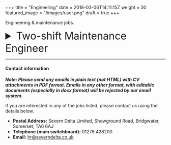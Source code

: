 +++
title = "Engineering"
date = 2018-03-06T14:11:15Z
weight = 30
featured_image = "/images/user.png"
draft = true
+++

Engineering & maintenance jobs.
<!--more-->

<details>
<summary style="font-size:2rem;"> Two-shift Maintenance Engineer</summary>

<br>

#### Shift pattern and pay:

**Pattern** - rotating shifts (6am-2.15pm / 2.00-10:15pm) Monday to Friday

**Salary** - £28,000 per annum

#### Summary

We require a time served multi-skilled engineer (Mechanical) from a manufacturing or packaging background. You will be  responsible for a wide range of tasks across the site.

Being part of the engineering team you will be expected to be intuitive and versatile and be able to work quickly and efficiently in order to maintain factory production levels and quality at all times.

#### Person Spec

The person we a looking for will have the following attributes:

* Time-served Multi-Skilled Engineer;
* Maintenance experience in an FMCG or packaging environment;
* Proven ability to carry out routine maintenance duties, ideally accredited to a recognised training standard;
* Able to read both mechanical and electrical drawings;
* Understanding of pneumatic systems and PLC circuits an advantage.

#### Main duties

The job holder will have the following day to day responsibilities:

* Maintain volume wet-wipe and dryer sheet production lines and associated services;
* Fault finding on both mechanical and small electrical equipment;
* Contribute to new product development projects and improvements in the factory;
* General facilities maintenance 
</details>
<hr>

#### Contact information

**_Note: Please send any emails in plain text (not HTML) with CV attachments in PDF format. Emails in any other format, with editable documents (especially in docx format) will be rejected by our email system._**

If you are interested in any of the jobs listed, please contact us using the details below.

* **Postal Address:** Severn Delta Limited, Showground Road, Bridgwater, Somerset, TA6 6AJ
* **Telephone (main switchboard):** 01278 428200
* **Email:** hr@severndelta.co.uk
